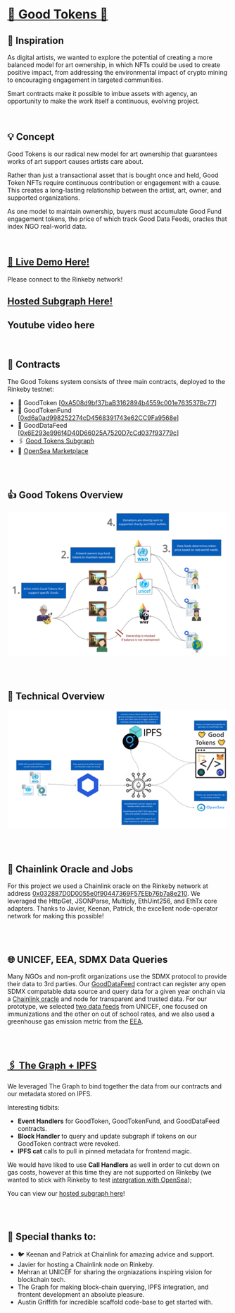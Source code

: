 # [🤝 Good Tokens 🤝](https://good-tokens.surge.sh/)

## 💭 Inspiration

As digital artists, we wanted to explore the potential of creating a more balanced model for art ownership, in which NFTs could be used to create positive impact, from addressing the environmental impact of crypto mining to encouraging engagement in targeted communities.

Smart contracts make it possible to imbue assets with agency, an opportunity to make the work itself a continuous, evolving project.

<br/>

## 💡 Concept

Good Tokens is our radical new model for art ownership that guarantees works of art support causes artists care about.

Rather than just a transactional asset that is bought once and held, Good Token NFTs require continuous contribution or engagement with a cause. This creates a long-lasting relationship between the artist, art, owner, and supported organizations.

As one model to maintain ownership, buyers must accumulate Good Fund engagement tokens, the price of which track Good Data Feeds, oracles that index NGO real-world data.

<br/>

## [🏁 Live Demo Here!](https://good-tokens.surge.sh/)
Please connect to the Rinkeby network! 
## [Hosted Subgraph Here!](https://thegraph.com/explorer/subgraph/jasperdegens/good-tokens)

## Youtube video here

<br/>


## 🔨 Contracts

The Good Tokens system consists of three main contracts, deployed to the Rinkeby testnet:
  - 📝 GoodToken  [[0xA508d9bf37baB3162894b4559c001e763537Bc77](https://rinkeby.etherscan.io/address/0xa508d9bf37bab3162894b4559c001e763537bc77)]
  - 📝 GoodTokenFund  [[0xd6a0ad998252274cD4568391743e62CC9Fa9568e](https://rinkeby.etherscan.io/address/0xd6a0ad998252274cD4568391743e62CC9Fa9568e)]
  - 📝 GoodDataFeed  [[0x6E293e996f4D40D66025A7520D7cCd037f93779c](https://rinkeby.etherscan.io/address/0x6E293e996f4D40D66025A7520D7cCd037f93779c)]
  - 🖇️ [Good Tokens Subgraph](https://thegraph.com/explorer/subgraph/jasperdegens/good-tokens)
  - 🌊 [OpenSea Marketplace](https://testnets.opensea.io/collection/goodtokens)

<br/>
<br/>

## 👍 Good Tokens Overview
![Good Token Overview](https://raw.githubusercontent.com/jasperdegens/scaffold-eth/389679d08a84bfd9a186f4525ff2cd654bee4dfb/packages/react-app/public/GoodTokens.png)

<br/>
<br/>

## 🦾 Technical Overview
![Technical Overview](https://raw.githubusercontent.com/jasperdegens/scaffold-eth/good-tokens/packages/react-app/public/GoodTokensTechnical.png)


<br/>
<br/>

## 🔗 Chainlink Oracle and Jobs

For this project we used a Chainlink oracle on the Rinkeby network at address [0x032887D0D0055e0f90447369F57EEb76b7a8e210](https://rinkeby.etherscan.io/address/0x032887D0D0055e0f90447369F57EEb76b7a8e210). We leveraged the HttpGet, JSONParse,  Multiply, EthUint256, and EthTx core adapters. Thanks to Javier, Keenan, Patrick, the excellent node-operator network for making this possible!


<br/>
<br/>

## 🌐 UNICEF, EEA, SDMX Data Queries
Many NGOs and non-profit organizations use the SDMX protocol to provide their data to 3rd parties. Our [GoodDataFeed](https://rinkeby.etherscan.io/address/0x6E293e996f4D40D66025A7520D7cCd037f93779c) contract can register any open SDMX compatable data source and query data for a given year onchain via a [Chainlink oracle](https://rinkeby.etherscan.io/address/0x032887D0D0055e0f90447369F57EEb76b7a8e210) and node for transparent and trusted data. For our prototype, we selected [two data feeds](https://sdmx.data.unicef.org/databrowser/index.html) from UNICEF, one focused on immunizations and the other on out of school rates, and we also used a greenhouse gas emission metric from the [EEA](https://ec.europa.eu/eurostat/web/sdmx-infospace/welcome).


<br/>
<br/>

## [🖇️ The Graph + IPFS](https://thegraph.com/explorer/subgraph/jasperdegens/good-tokens)
We leveraged The Graph to bind together the data from our contracts and our metadata stored on IPFS.

Interesting tidbits:
  - **Event Handlers** for GoodToken, GoodTokenFund, and GoodDataFeed contracts.
  - **Block Handler** to query and update subgraph if tokens on our GoodToken contract were revoked.
  - **IPFS cat** calls to pull in pinned metadata for frontend magic.

We would have liked to use **Call Handlers** as well in order to cut down on gas costs, however at this time they are not supported on Rinkeby (we wanted to stick with Rinkeby to test [intergration with OpenSea](https://testnets.opensea.io/collection/goodtokens));

You can view our [hosted subgraph here](https://thegraph.com/explorer/subgraph/jasperdegens/good-tokens)!


<br/>
<br/>

## 🙏 Special thanks to:
- 🐦 Keenan and Patrick at Chainlink for amazing advice and support.
- Javier for hosting a Chainlink node on Rinkeby.
- Mehran at UNICEF for sharing the orgniazations inspiring vision for blockchain tech.
- The Graph for making block-chain querying, IPFS integration, and frontent development an absolute pleasure.
- Austin Griffith for incredible scaffold code-base to get started with.
